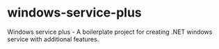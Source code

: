 # windows-service-plus
Windows service plus - A boilerplate project for creating .NET windows service with additional features.
